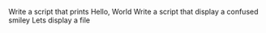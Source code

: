 Write a script that prints Hello, World
Write a script that display a confused smiley
Lets display a file
